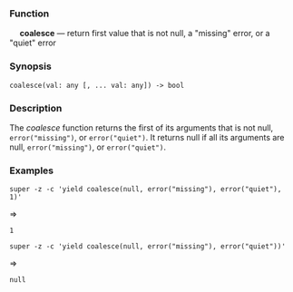 ### Function

&emsp; **coalesce** &mdash; return first value that is not null, a "missing" error, or a "quiet" error

### Synopsis

```
coalesce(val: any [, ... val: any]) -> bool
```

### Description

The _coalesce_ function returns the first of its arguments that is not null,
`error("missing")`, or `error("quiet")`.  It returns null if all its arguments
are null, `error("missing")`, or `error("quiet")`.

### Examples

```mdtest-command
super -z -c 'yield coalesce(null, error("missing"), error("quiet"), 1)'
```
=>
```mdtest-output
1
```

```mdtest-command
super -z -c 'yield coalesce(null, error("missing"), error("quiet"))'
```
=>
```mdtest-output
null
```
